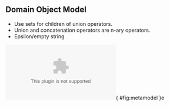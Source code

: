 ## Domain Object Model

 - Use sets for children of union operators.
 - Union and concatenation operators are n-ary operators.
 - Epsilon/empty string


![Grammar metamodel.](images/metamodel.eps){ #fig:metamodel }e